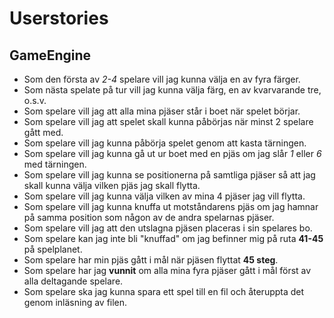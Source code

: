 ﻿# Userstories
## GameEngine
- Som den första av *2-4* spelare vill jag kunna välja en av fyra färger.
- Som nästa spelate på tur vill jag kunna välja färg, en av kvarvarande tre, o.s.v.
- Som spelare vill jag att alla mina pjäser står i boet när spelet börjar.
- Som spelare vill jag att spelet skall kunna påbörjas när minst 2 spelare gått med.
- Som spelare vill jag kunna påbörja spelet genom att kasta tärningen.
- Som spelare vill jag kunna gå ut ur boet med en pjäs om jag slår *1* eller *6* med tärningen.
- Som spelare vill jag kunna se positionerna på samtliga pjäser så att jag skall kunna välja vilken pjäs jag skall flytta.
- Som spelare vill jag kunna välja vilken av mina 4 pjäser jag vill flytta.
- Som spelare vill jag kunna knuffa ut motståndarens pjäs om jag hamnar på samma position som någon av de andra spelarnas pjäser.
- Som spelare vill jag att den utslagna pjäsen placeras i sin spelares bo.
- Som spelare kan jag inte bli "knuffad" om jag befinner mig på ruta **41-45** på spelplanet.
- Som spelare har min pjäs gått i mål när pjäsen flyttat **45 steg**.
- Som spelare har jag **vunnit** om alla mina fyra pjäser gått i mål först av alla deltagande spelare.
- Som spelare ska jag kunna spara ett spel till en fil och återuppta det genom inläsning av filen.
